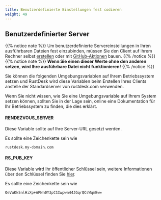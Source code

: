 ```yaml
---
title: Benutzerdefinierte Einstellungen fest codieren
weight: 49
---
```


## Benutzerdefinierter Server
{{% notice note %}}
Um benutzerdefinierte Servereinstellungen in Ihren ausführbaren Dateien fest einzubinden, müssen Sie den Client auf Ihrem Rechner selbst [erstellen](/docs/de/dev/build/) oder mit [GitHub-Aktionen](/docs/de/dev/build/all/) bauen.
{{% /notice %}}
{{% notice note %}}
**Wenn Sie einen dieser Werte ohne den anderen setzen, wird Ihre ausführbare Datei nicht funktionieren!**
{{% /notice %}}

Sie können die folgenden Umgebungsvariablen auf Ihrem Betriebssystem setzen und RustDesk wird diese Variablen beim Erstellen Ihres Clients anstelle der Standardserver von rustdesk.com verwenden.

Wenn Sie nicht wissen, wie Sie eine Umgebungsvariable auf Ihrem System setzen können, sollten Sie in der Lage sein, online eine Dokumentation für Ihr Betriebssystem zu finden, die dies erklärt.

#### RENDEZVOUS_SERVER
Diese Variable sollte auf Ihre Server-URL gesetzt werden.

Es sollte eine Zeichenkette sein wie
```
rustdesk.my-domain.com
```

#### RS_PUB_KEY
Diese Variable wird Ihr öffentlicher Schlüssel sein, weitere Informationen über den Schlüssel finden Sie [hier](/docs/de/self-host/install/#schlüssel).

Es sollte eine Zeichenkette sein wie
```
OeVuKk5nlHiXp+APNn0Y3pC1Iwpwn44JGqrQCsWqmBw=
```
